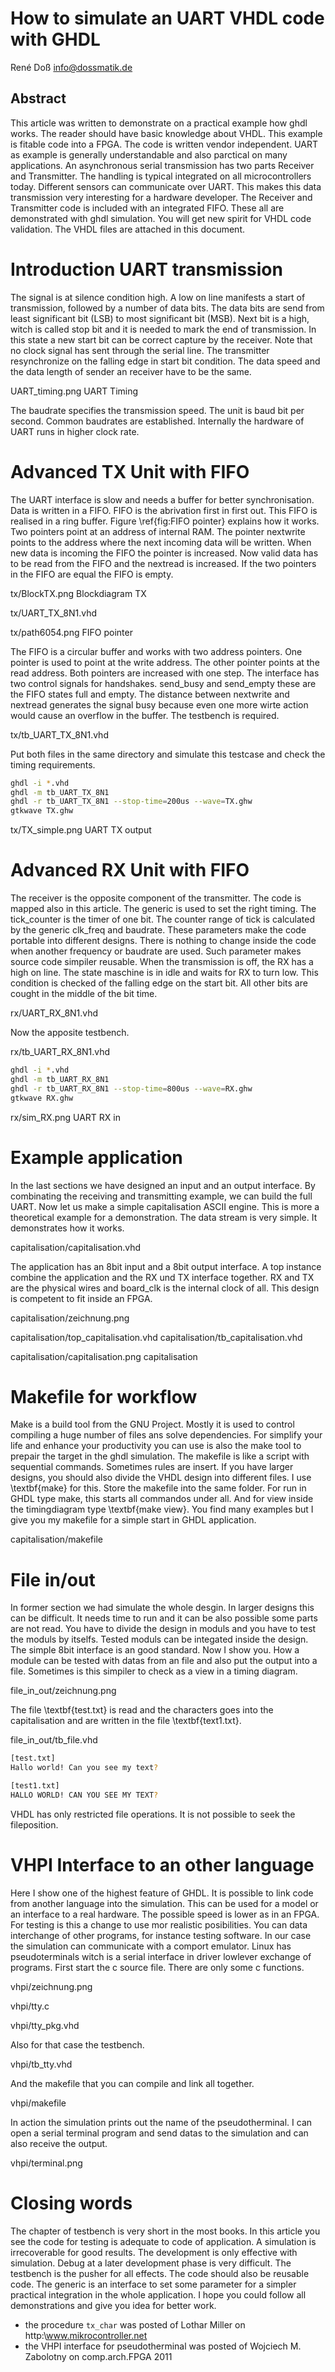 # How to simulate an UART VHDL code with GHDL

René Doß <info@dossmatik.de>


## Abstract

This article was written to demonstrate on a practical example how ghdl works. The reader should have basic knowledge about VHDL. This example is fitable code into a FPGA. The code is written vendor independent. UART as example is generally understandable and also parctical on many applications.
An asynchronous serial transmission has two parts Receiver and Transmitter. The handling is typical integrated on all microcontrollers today. Different sensors can communicate over UART. This makes this data transmission very interesting for a hardware developer. The Receiver and Transmitter code is included with an integrated FIFO. These all are demonstrated with ghdl simulation. You will get new spirit for VHDL code validation. The VHDL files are attached in this document.

# Introduction UART transmission

The signal is at silence condition high. A low on line manifests a start of transmission, followed by a number of data bits. The data bits are send from least significant bit (LSB) to most significant bit (MSB). Next bit is a high, witch is called stop bit and it is needed to mark the end of transmission. In this state a new start bit can be correct capture by the receiver. Note that no clock signal has sent through the serial line. The transmitter resynchronize on the falling edge in start bit condition. The data speed and the data length of sender an receiver have to be the same.

UART_timing.png
UART Timing

The baudrate specifies the transmission speed. The unit is baud bit per second.  Common baudrates are established.
Internally the hardware of UART runs in higher clock rate.

# Advanced TX Unit with FIFO

The UART interface is slow and needs a buffer for better synchronisation. Data is written in a FIFO. FIFO is the abrivation first in first out. This FIFO is realised in a ring buffer. Figure \ref{fig:FIFO pointer} explains how it works. Two pointers point at an address of internal RAM. The pointer nextwrite points to the address where the next incoming data will be written. When new data is incoming the FIFO the pointer is increased. Now valid data has to be read from the FIFO  and the nextread is increased. If the two pointers in the FIFO are equal the FIFO is empty.

tx/BlockTX.png
Blockdiagram TX

tx/UART_TX_8N1.vhd

tx/path6054.png
FIFO pointer

The FIFO is a circular buffer and works with two address pointers. One pointer is used to point at the write address. The other pointer points at the read address. Both pointers are increased with one step. The interface has two control signals for handshakes. send\_busy and send\_empty these are the FIFO states full and empty. The distance between nextwrite and nextread generates the signal busy because even one more wirte action would cause an overflow in the buffer.
The testbench is required.

tx/tb_UART_TX_8N1.vhd

Put both files in the same directory and simulate this testcase and check the timing requirements.

``` bash
ghdl -i *.vhd
ghdl -m tb_UART_TX_8N1
ghdl -r tb_UART_TX_8N1 --stop-time=200us --wave=TX.ghw
gtkwave TX.ghw
```

tx/TX_simple.png
UART TX output

# Advanced RX Unit with FIFO

The receiver is the opposite component of the transmitter. The code is mapped also in this article. The generic is used to set the right timing. The tick\_counter is the timer of one bit. The counter range of tick is calculated by the generic clk\_freq and baudrate. These parameters make the code portable into different designs. There is nothing to change inside the code when another frequency or baudrate are used. Such parameter makes source code simpiler reusable. When the transmission is off, the RX has a high on line. The state maschine is in idle and waits for RX to turn low. This condition is checked of the falling edge on the start bit. All other bits are cought in the middle of the bit time.

rx/UART_RX_8N1.vhd

Now the apposite testbench.

rx/tb_UART_RX_8N1.vhd

``` bash
ghdl -i *.vhd
ghdl -m tb_UART_RX_8N1
ghdl -r tb_UART_RX_8N1 --stop-time=800us --wave=RX.ghw
gtkwave RX.ghw
```

rx/sim_RX.png
UART RX in

# Example application
In the last sections we have designed an input and an output interface. By combinating the receiving and transmitting example, we can build the full UART. Now let us make a simple capitalisation ASCII engine. This is more a theoretical example for a demonstration. The data stream is very simple. It demonstrates how it works.

capitalisation/capitalisation.vhd

The application has an 8bit input and a 8bit output interface. A top instance combine the application and the RX und TX interface together. RX and TX are the physical wires and board\_clk is the internal clock of all. This design is competent to fit inside an FPGA.

capitalisation/zeichnung.png

capitalisation/top_capitalisation.vhd
capitalisation/tb_capitalisation.vhd

capitalisation/capitalisation.png
capitalisation

# Makefile for workflow

Make is a build tool from the GNU Project. Mostly it is used to control compiling a huge number of files ans solve dependencies. For simplify your life and enhance your productivity you can use is also the make tool to prepair the target in the ghdl simulation. The makefile is like a script with sequential commands. Sometimes rules are insert. If you have larger designs, you should also divide the VHDL design into different files. I use \textbf{make} for this. Store the makefile into the same folder. For run in GHDL type make, this starts all commandos under all. And for view inside the timingdiagram type \textbf{make view}. You find many examples but I give you my makefile for a simple start in GHDL application.

capitalisation/makefile

# File in/out

In former section we had simulate the whole desgin. In larger designs this can be difficult. It needs time to run and it can be also possible some parts are not read. You have to divide the design in moduls and you have to test the moduls by itselfs. Tested moduls can be integated inside the design. The simple 8bit interface is an good standard. Now I show you. How a module can be tested with datas from an file and also put the output into a file. Sometimes is this simpiler to check as a view in a timing diagram.

file_in_out/zeichnung.png


The file \textbf{test.txt} is read and the characters  goes into the capitalisation and are written in the file \textbf{text1.txt}.

file_in_out/tb_file.vhd

``` bash
[test.txt]
Hallo world! Can you see my text?
```

``` bash
[test1.txt]
HALLO WORLD! CAN YOU SEE MY TEXT?
```

VHDL has only restricted file operations. It is not possible to seek the fileposition.

# VHPI Interface to an other language

Here I show one of the highest feature of GHDL. It is possible to link code from another language into the simulation. This can be used for a model or an interface to a real hardware. The possible speed is lower as in an FPGA. For testing is this a change to use mor realistic posibilities. You can data interchange of other programs, for instance testing software. In our case the simulation can communicate with a comport emulator. Linux has pseudoterminals witch is a serial interface in driver lowlever exchange of programs.
First start the c source file. There are only some c functions.

vhpi/zeichnung.png

vhpi/tty.c

vhpi/tty_pkg.vhd

Also for that case the testbench.

vhpi/tb_tty.vhd

And the makefile that you can compile and link all together.

vhpi/makefile


In action the simulation prints out the name of the pseudotherminal. I can open a serial terminal program and send datas to the simulation and can also receive the output.

vhpi/terminal.png

# Closing words

The chapter of testbench is very short in the most books. In this article you see the code for testing is adequate to code of application. A simulation is irrecoverable for good results. The development is only effective with simulation. Debug at a later development phase is very difficult. The testbench is the pusher for all effects. The code should also be reusable code. The generic is an interface to set some parameter for a simpler practical integration in the whole application. I hope you could follow all demonstrations and give you idea for better work.

- the procedure `tx_char` was posted of Lothar Miller on http:\\www.mikrocontroller.net
- the VHPI interface for pseudotherminal was posted of Wojciech M. Zabolotny on comp.arch.FPGA 2011
